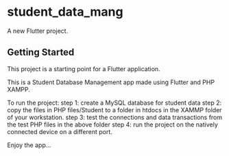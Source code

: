# student_data_mang

A new Flutter project.

## Getting Started

This project is a starting point for a Flutter application.

This is a Student Database Management app made using Flutter and PHP XAMPP.

To run the project:
step 1: create a MySQL  database for student data 
step 2: copy the files in PHP files/Student to a folder in htdocs in the XAMMP folder of your workstation.
step 3: test the connections and data transactions from the test PHP files in the above folder 
step 4: run the project on the natively connected device on a different port.

Enjoy the app...
